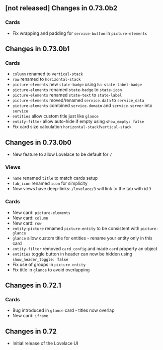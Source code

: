 ## [not released] Changes in 0.73.0b2

### Cards
- Fix wrapping and padding for `service-button` in `picture-elements` 

## Changes in 0.73.0b1

### Cards
- `column` renamed to `vertical-stack`
- `row` renamed to `horizontal-stack`
- `picture-elements` new `state-badge` using `ha-state-label-badge`
- `picture-elements` renamed `state-badge` to `state-icon`
- `picture-elements` renamed `state-text` to `state-label`
- `picture-elements` moved/renamed `service.data` to `service_data`
- `picture-elements` combined `service.domain` and `service.server` into `service`
- `entities` allow custom title just like `glance`
- `entity-filter` allow auto-hide if empty using `show_empty: false`
- Fix card size calculation `horizontal-stack`/`vertical-stack` 

## Changes in 0.73.0b0
- New feature to allow Lovelace to be default for `/`

### Views
- `name` renamed `title` to match cards setup
- `tab_icon` renamed `icon` for simplicity
- Now views have deep-links: `/lovelace/3` will link to the tab with id `3`

### Cards
- New card: `picture-elements`
- New card: `column`
- New card: `row`
- `entity-picture` renamed `picture-entity` to be consistent with `picture-glance`
- `glance` allow custom title for entities - rename your entity only in this card
- `entity-filter` removed `card_config` and made `card` property an object
- `entities` toggle button in header can now be hidden using `show_header_toggle: false`
- Fix use of groups in `picture-entity`
- Fix title in `glance` to avoid overlapping

## Changes in 0.72.1

### Cards
- Bug introduced in `glance` card - titles now overlap
- New card: `iframe`

## Changes in 0.72
- Initial release of the Lovelace UI